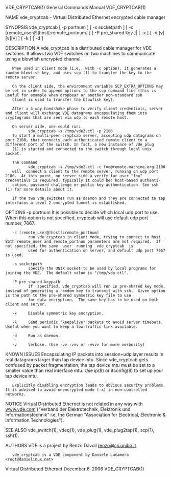 VDE_CRYPTCAB(1)                                                                          General Commands Manual                                                                          VDE_CRYPTCAB(1)

NAME
       vde_cryptcab - Virtual Distributed Ethernet encrypted cable manager

SYNOPSIS
       vde_cryptcab [ -p portnum ] [ -s socketpath ] [ -c [remote_user@]host[:remote_portnum] ] [ -P pre_shared.key ]| [ -x ] [ -v [v][v][v] ] [ -k ] [ -d ]

DESCRIPTION
       A vde_cryptcab is a distributed cable manager for VDE switches.  It allows two VDE switches on two machines to communicate using a blowfish encrypted channel.

       When used in client mode (i.e., with -c option), it generates a random blowfish key, and uses scp (1) to transfer the key to the remote server.

       On the client side, the environment variable SCP_EXTRA_OPTIONS may be set in order to append options to the scp command line (this is useful for example when dropbear or another non-standard ssh
       client is used to transfer the blowfish key).

       After a 4-way handshake phase to verify client credentials, server and client will exchange VDE datagrams encapsulating them into cryptograms that are sent via udp to each remote host.

       On server side, one could run:
              vde_cryptcab -s /tmp/vde2.ctl -p 2100
       To start a multi-peer cryptcab server, accepting udp datagrams on port 2100, that connects each authenticated remote client to a different port of the switch. In fact, a new instance of vde_plug
       (1) is started and connected to the switch through local unix socket.

       The command
              vde_cryptcab -s /tmp/vde2.ctl -c foo@remote.machine.org:2100
       will  connect a client to the remote server, running on udp port 2100.  At this point, on server side a verify for user "foo" credentials is required, typically it could be: host-based authenti‐
       cation, password challenge or public key authentication. See ssh (1) for more details about it.

       If the two vde_switches run as daemon and they are connected to tap interfaces a level 2 encrypted tunnel is established.

OPTIONS
       -p portnum
              It is possible to decide which local udp port to use.  When this option is not specified, cryptcab will use default udp port number, 7667.

       -c [remote_user@]host[:remote_portnum]
              run vde_cryptcab in client mode, trying to connect to host .  Both remote_user and remote_portnum parameters are not required.  If not specified, the same  user  running  vde_cryptcab  is
              used for authentication on server, and default udp port 7667 is used.

       -s socketpath
              specify the UNIX socket to be used by local programs for joining the VDE.  The default value is "/tmp/vde.ctl".

       -P pre_shared.keypath
              if  specified, vde_cryptcab will run in pre-shared key mode, instead of generating a random key to transmit with ssh.  Given option is the path to the pre-shared symmetric key file to use
              for data encryption.  The same key has to be used on both client and server.

       -x     Disable symmetric key encryption.

       -k     Send periodic "keepalive" packets to avoid server timeouts. Useful when you want to keep a low-traffic link available.

       -d     Run as daemon.

       -v     Verbose. (Use -vv -vvv or -vvvv for more verbosity)

KNOWN ISSUES
       Encapsulating IP packets into session+udp layer results in real datagrams larger than tap device mtu. Since vde_cryptcab gets confused by packet fragmentation, the tap device mtu must be set  to
       a smaller value than real interface mtu. Use ip(8) or ifconfig(8) to set up your tap device mtu.

       Explicitly disabling encryption leads to obvious security problems. It is advised to avoid unencrypted mode (-x) in non-controlled networks.

NOTICE
       Virtual  Distributed Ethernet is not related in any way with www.vde.com ("Verband der Elektrotechnik, Elektronik und Informationstechnik" i.e. the German "Association for Electrical, Electronic
       & Information Technologies").

SEE ALSO
       vde_switch(1), vdeq(1), vde_plug(1), vde_plug2tap(1), scp(1), ssh(1).

AUTHORS
       VDE is a project by Renzo Davoli <renzo@cs.unibo.it>.

       vde_cryptcab is a VDE component by Daniele Lacamera <root@danielinux.net>

Virtual Distributed Ethernet                                                                 December 6, 2006                                                                             VDE_CRYPTCAB(1)

